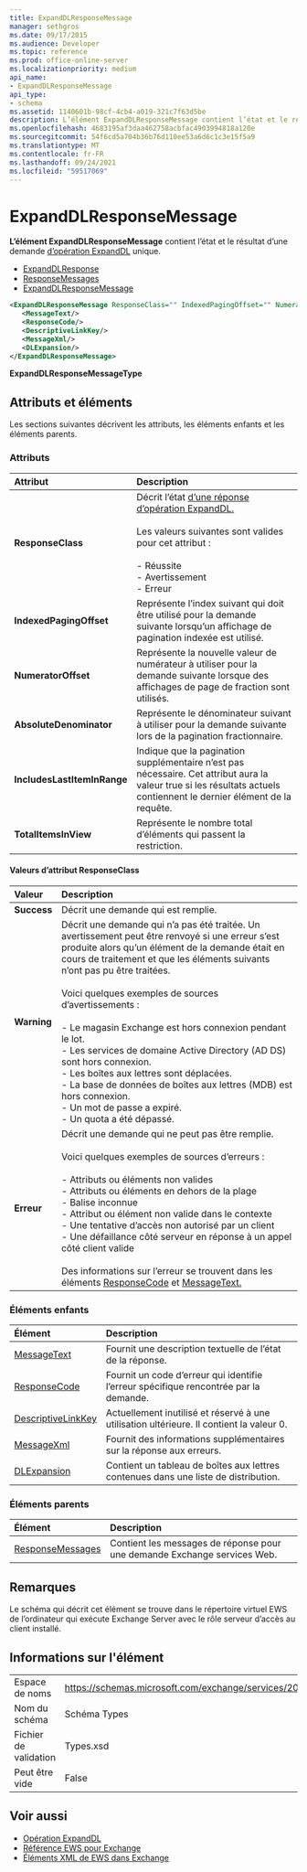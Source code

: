 ```yaml
---
title: ExpandDLResponseMessage
manager: sethgros
ms.date: 09/17/2015
ms.audience: Developer
ms.topic: reference
ms.prod: office-online-server
ms.localizationpriority: medium
api_name:
- ExpandDLResponseMessage
api_type:
- schema
ms.assetid: 1140601b-98cf-4cb4-a019-321c7f63d5be
description: L’élément ExpandDLResponseMessage contient l’état et le résultat d’une demande d’opération ExpandDL unique.
ms.openlocfilehash: 4683195af3daa462758acbfac4903994818a120e
ms.sourcegitcommit: 54f6cd5a704b36b76d110ee53a6d6c1c3e15f5a9
ms.translationtype: MT
ms.contentlocale: fr-FR
ms.lasthandoff: 09/24/2021
ms.locfileid: "59517069"
---
```

# <a name="expanddlresponsemessage"></a>ExpandDLResponseMessage

**L’élément ExpandDLResponseMessage** contient l’état et le résultat d’une demande [d’opération ExpandDL](expanddl-operation.md) unique. 
  
- [ExpandDLResponse](expanddlresponse.md)  
- [ResponseMessages](responsemessages.md) 
- [ExpandDLResponseMessage](expanddlresponsemessage.md)
  
```xml
<ExpandDLResponseMessage ResponseClass="" IndexedPagingOffset="" NumeratorOffset="" AbsoluteDenominator="" IncludesLastItemInRange="" TotalItemsInView="">
   <MessageText/>
   <ResponseCode/>
   <DescriptiveLinkKey/>
   <MessageXml/>
   <DLExpansion/>
</ExpandDLResponseMessage>
```

**ExpandDLResponseMessageType**

## <a name="attributes-and-elements"></a>Attributs et éléments

Les sections suivantes décrivent les attributs, les éléments enfants et les éléments parents.
  
### <a name="attributes"></a>Attributs

|**Attribut**|**Description**|
|:-----|:-----|
|**ResponseClass** <br/> | Décrit l’état [d’une réponse d’opération ExpandDL.](expanddl-operation.md)<br/><br/>Les valeurs suivantes sont valides pour cet attribut : <br/> <br/>- Réussite  <br/>- Avertissement  <br/>- Erreur  <br/> |
|**IndexedPagingOffset** <br/> |Représente l’index suivant qui doit être utilisé pour la demande suivante lorsqu’un affichage de pagination indexée est utilisé.  <br/> |
|**NumeratorOffset** <br/> |Représente la nouvelle valeur de numérateur à utiliser pour la demande suivante lorsque des affichages de page de fraction sont utilisés.  <br/> |
|**AbsoluteDenominator** <br/> |Représente le dénominateur suivant à utiliser pour la demande suivante lors de la pagination fractionnaire.  <br/> |
|**IncludesLastItemInRange** <br/> |Indique que la pagination supplémentaire n’est pas nécessaire. Cet attribut aura la valeur true si les résultats actuels contiennent le dernier élément de la requête.  <br/> |
|**TotalItemsInView** <br/> |Représente le nombre total d’éléments qui passent la restriction.  <br/> |
   
#### <a name="responseclass-attribute-values"></a>Valeurs d’attribut ResponseClass

|**Valeur**|**Description**|
|:-----|:-----|
|**Success** <br/> |Décrit une demande qui est remplie.  <br/> |
|**Warning** <br/> | Décrit une demande qui n’a pas été traitée. Un avertissement peut être renvoyé si une erreur s’est produite alors qu’un élément de la demande était en cours de traitement et que les éléments suivants n’ont pas pu être traitées.<br/><br/> Voici quelques exemples de sources d’avertissements :<br/>  <br/>- Le magasin Exchange est hors connexion pendant le lot.  <br/>- Les services de domaine Active Directory (AD DS) sont hors connexion.  <br/>- Les boîtes aux lettres sont déplacées.  <br/>- La base de données de boîtes aux lettres (MDB) est hors connexion.  <br/>- Un mot de passe a expiré.  <br/>- Un quota a été dépassé.  <br/> |
|**Erreur** <br/> | Décrit une demande qui ne peut pas être remplie.<br/><br/> Voici quelques exemples de sources d’erreurs :  <br/><br/>- Attributs ou éléments non valides  <br/>- Attributs ou éléments en dehors de la plage  <br/>- Balise inconnue  <br/>- Attribut ou élément non valide dans le contexte  <br/>- Une tentative d’accès non autorisé par un client  <br/>- Une défaillance côté serveur en réponse à un appel côté client valide <br/> <br/>  Des informations sur l’erreur se trouvent dans les éléments [ResponseCode](responsecode.md) et [MessageText.](messagetext.md)  <br/> |
   
### <a name="child-elements"></a>Éléments enfants

|**Élément**|**Description**|
|:-----|:-----|
|[MessageText](messagetext.md) <br/> |Fournit une description textuelle de l’état de la réponse.  <br/> |
|[ResponseCode](responsecode.md) <br/> |Fournit un code d’erreur qui identifie l’erreur spécifique rencontrée par la demande.  <br/> |
|[DescriptiveLinkKey](descriptivelinkkey.md) <br/> |Actuellement inutilisé et réservé à une utilisation ultérieure. Il contient la valeur 0.  <br/> |
|[MessageXml](messagexml.md) <br/> |Fournit des informations supplémentaires sur la réponse aux erreurs.  <br/> |
|[DLExpansion](dlexpansion.md) <br/> |Contient un tableau de boîtes aux lettres contenues dans une liste de distribution.  <br/> |
   
### <a name="parent-elements"></a>Éléments parents

|**Élément**|**Description**|
|:-----|:-----|
|[ResponseMessages](responsemessages.md) <br/> |Contient les messages de réponse pour une demande Exchange services Web.  <br/> |
   
## <a name="remarks"></a>Remarques

Le schéma qui décrit cet élément se trouve dans le répertoire virtuel EWS de l’ordinateur qui exécute Exchange Server avec le rôle serveur d’accès au client installé.
  
## <a name="element-information"></a>Informations sur l'élément

|||
|:-----|:-----|
|Espace de noms  <br/> |https://schemas.microsoft.com/exchange/services/2006/types  <br/> |
|Nom du schéma  <br/> |Schéma Types  <br/> |
|Fichier de validation  <br/> |Types.xsd  <br/> |
|Peut être vide  <br/> |False  <br/> |
   
## <a name="see-also"></a>Voir aussi

- [Opération ExpandDL](expanddl-operation.md)
- [Référence EWS pour Exchange](ews-reference-for-exchange.md)
- [Éléments XML de EWS dans Exchange](ews-xml-elements-in-exchange.md)

